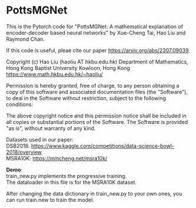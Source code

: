 # PottsMGNet

This is the Pytorch code for "PottsMGNet: A mathematical explanation of encoder-decoder based neural networks" by Xue-Cheng Tai, Hao Liu and Raymond Chan.

If this code is useful, pleae cite our paper
https://arxiv.org/abs/2307.09039.

Copyright (c) Hao Liu (haoliu AT hkbu.edu.hk)
Department of Mathematics,
Hong Kong Baptist University
Kowloon, Hong Kong
https://www.math.hkbu.edu.hk/~haoliu/

Permission is hereby granted, free of charge, to any person obtaining a copy of this software and associated documentation files (the "Software"), to deal in the Software without restriction, subject to the following conditions:

The above copyright notice and this permission notice shall be included in all copies or substantial portions of the Software. The Software is provided "as is", without warranty of any kind.

Datasets used in our paper:<br />
DSB2018: https://www.kaggle.com/competitions/data-science-bowl-2018/overview <br />
MSRA10K: https://mmcheng.net/msra10k/

**Demo**:<br />
train_new.py implements the progressive training.<br />
The dataloader in this file is for the MSRA10K dataset.

After changing the data dictionary in train_new.py to your own ones, you can run train.new to train the model.



